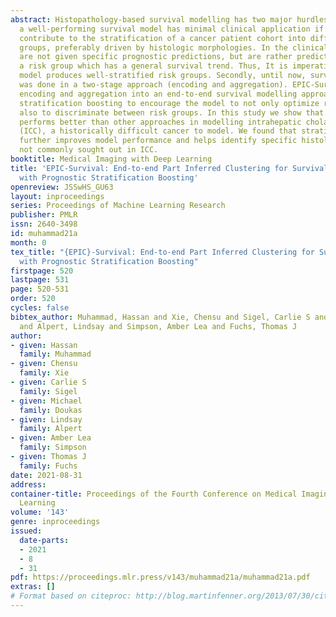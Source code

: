 ```yaml
---
abstract: Histopathology-based survival modelling has two major hurdles. Firstly,
  a well-performing survival model has minimal clinical application if it does not
  contribute to the stratification of a cancer patient cohort into different risk
  groups, preferably driven by histologic morphologies. In the clinical setting, individuals
  are not given specific prognostic predictions, but are rather predicted to lie within
  a risk group which has a general survival trend. Thus, It is imperative that a survival
  model produces well-stratified risk groups. Secondly, until now, survival modelling
  was done in a two-stage approach (encoding and aggregation). EPIC-Survival bridges
  encoding and aggregation into an end-to-end survival modelling approach, while introducing
  stratification boosting to encourage the model to not only optimize ranking, but
  also to discriminate between risk groups. In this study we show that EPIC-Survival
  performs better than other approaches in modelling intrahepatic cholangiocarcinoma
  (ICC), a historically difficult cancer to model. We found that stratification boosting
  further improves model performance and helps identify specific histologic differences,
  not commonly sought out in ICC.
booktitle: Medical Imaging with Deep Learning
title: 'EPIC-Survival: End-to-end Part Inferred Clustering for Survival Analysis,
  with Prognostic Stratification Boosting'
openreview: JSSwHS_GU63
layout: inproceedings
series: Proceedings of Machine Learning Research
publisher: PMLR
issn: 2640-3498
id: muhammad21a
month: 0
tex_title: "{EPIC}-Survival: End-to-end Part Inferred Clustering for Survival Analysis,
  with Prognostic Stratification Boosting"
firstpage: 520
lastpage: 531
page: 520-531
order: 520
cycles: false
bibtex_author: Muhammad, Hassan and Xie, Chensu and Sigel, Carlie S and Doukas, Michael
  and Alpert, Lindsay and Simpson, Amber Lea and Fuchs, Thomas J
author:
- given: Hassan
  family: Muhammad
- given: Chensu
  family: Xie
- given: Carlie S
  family: Sigel
- given: Michael
  family: Doukas
- given: Lindsay
  family: Alpert
- given: Amber Lea
  family: Simpson
- given: Thomas J
  family: Fuchs
date: 2021-08-31
address:
container-title: Proceedings of the Fourth Conference on Medical Imaging with Deep
  Learning
volume: '143'
genre: inproceedings
issued:
  date-parts:
  - 2021
  - 8
  - 31
pdf: https://proceedings.mlr.press/v143/muhammad21a/muhammad21a.pdf
extras: []
# Format based on citeproc: http://blog.martinfenner.org/2013/07/30/citeproc-yaml-for-bibliographies/
---
```

